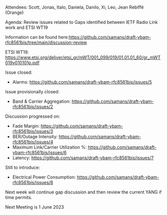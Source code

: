 Attendees: Scott, Jonas, Italo, Daniela, Danilo, Xi, Leo, Jean Rebiffé (Orange)

Agenda:
Review issues related to Gaps identified between IETF Radio Link work and ETSI WT19

Information can be found here:https://github.com/samans/draft-ybam-rfc8561bis/tree/main/discussion-review

ETSI WT19: https://www.etsi.org/deliver/etsi_gr/mWT/001_099/019/01.01.01_60/gr_mWT019v010101p.pdf 

Issue closed:
* Alarms: https://github.com/samans/draft-ybam-rfc8561bis/issues/5

Issue provisionally closed:
* Band & Carrier Aggregation: https://github.com/samans/draft-ybam-rfc8561bis/issues/2 

Discussion progressed on:
* Fade Margin: https://github.com/samans/draft-ybam-rfc8561bis/issues/3
* BER/Outage Intensity: https://github.com/samans/draft-ybam-rfc8561bis/issues/4
* Maximum Link/Carrier Utilization %: https://github.com/samans/draft-ybam-rfc8561bis/issues/6
* Latency: https://github.com/samans/draft-ybam-rfc8561bis/issues/7

Still to introduce:
* Electrical Power Consumption: https://github.com/samans/draft-ybam-rfc8561bis/issues/8

Next week will continue gap discussion and then review the current YANG if time permits.

Next Meeting is 1 June 2023
